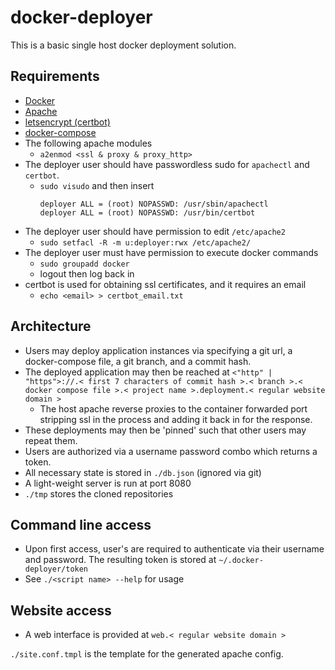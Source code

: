 # docker-deployer
This is a basic single host docker deployment solution.

## Requirements
* [Docker](https://docs.docker.com/install/)
* [Apache](https://www.apache.org)
* [letsencrypt (certbot)](https://certbot.eff.org)
* [docker-compose](https://docs.docker.com/compose/install/)
* The following apache modules
  * `a2enmod <ssl & proxy & proxy_http>`
* The deployer user should have passwordless sudo for `apachectl` and `certbot`.
  * `sudo visudo` and then insert
    ```
    deployer ALL = (root) NOPASSWD: /usr/sbin/apachectl
    deployer ALL = (root) NOPASSWD: /usr/bin/certbot
    ```
* The deployer user should have permission to edit `/etc/apache2`
  * `sudo setfacl -R -m u:deployer:rwx /etc/apache2/`
* The deployer user must have permission to execute docker commands
  * `sudo groupadd docker`
  * logout then log back in
* certbot is used for obtaining ssl certificates, and it requires an email
  * `echo <email> > certbot_email.txt` 

## Architecture
* Users may deploy application instances via specifying a git url, a docker-compose file, a git branch, and a commit hash.
* The deployed application may then be reached at `<"http" | "https">://.< first 7 characters of commit hash >.< branch >.< docker compose file >.< project name >.deployment.< regular website domain >`
  * The host apache reverse proxies to the container forwarded port stripping ssl in
    the process and adding it back in for the response.
* These deployments may then be 'pinned' such that other users may repeat them.
* Users are authorized via a username password combo which returns a token.
* All necessary state is stored in `./db.json` (ignored via git)
* A light-weight server is run at port 8080
* `./tmp` stores the cloned repositories

## Command line access
* Upon first access, user's are required to authenticate via their username and password. The resulting token is stored at `~/.docker-deployer/token`
* See `./<script name> --help` for usage

## Website access
* A web interface is provided at `web.< regular website domain >`

`./site.conf.tmpl` is the template for the generated apache config.
